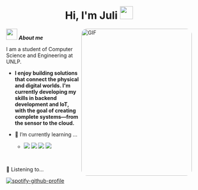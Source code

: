 <h1 align="center">Hi, I'm Juli <img src="https://media.giphy.com/media/hvRJCLFzcasrR4ia7z/giphy.gif" width="35"></h1>
<img align="right" alt="GIF" src="https://media4.giphy.com/media/v1.Y2lkPTc5MGI3NjExcTY2bnI2NmtjZDBvY2RhcTgzNDBjcDFlY3RpOWVmbWw3bTV6azZ1NyZlcD12MV9pbnRlcm5hbF9naWZfYnlfaWQmY3Q9Zw/gwjociZExlDqAJWXgO/giphy.gif" width="300" height="400" style="object-fit: cover; border-radius: 15px;" />

<img src="https://media.giphy.com/media/ObNTw8Uzwy6KQ/giphy.gif" width="30px">&nbsp;***About me***

I am a student of Computer Science and Engineering at UNLP. 
* **I enjoy building solutions that connect the physical and digital worlds. I'm currently developing my skills in backend development and IoT, with the goal of creating complete systems—from the sensor to the cloud.**
- 🌱 I’m currently learning ...
  
  - <img src="https://img.shields.io/badge/python-3670A0?style=for-the-badge&logo=python&logoColor=ffdd54"> <img src="https://img.shields.io/badge/c++-%2300599C.svg?style=for-the-badge&logo=c%2B%2B&logoColor=white"> <img src="https://img.shields.io/badge/Arduino-00979D?style=for-the-badge&logo=arduino&logoColor=white">  <img src="https://img.shields.io/badge/ESP32-E7352C?style=for-the-badge&logo=espressif&logoColor=white"> 

&nbsp;

🎵 Listening to...

[![spotify-github-profile](https://spotify-github-profile.kittinanx.com/api/view?uid=31h6ivhnouzehxpfjtuchwjkp3rq&cover_image=true&theme=novatorem&show_offline=false&background_color=030303&interchange=true&bar_color=a34bc3&bar_color_cover=false)](https://spotify-github-profile.kittinanx.com/api/view?uid=31h6ivhnouzehxpfjtuchwjkp3rq&redirect=true)
